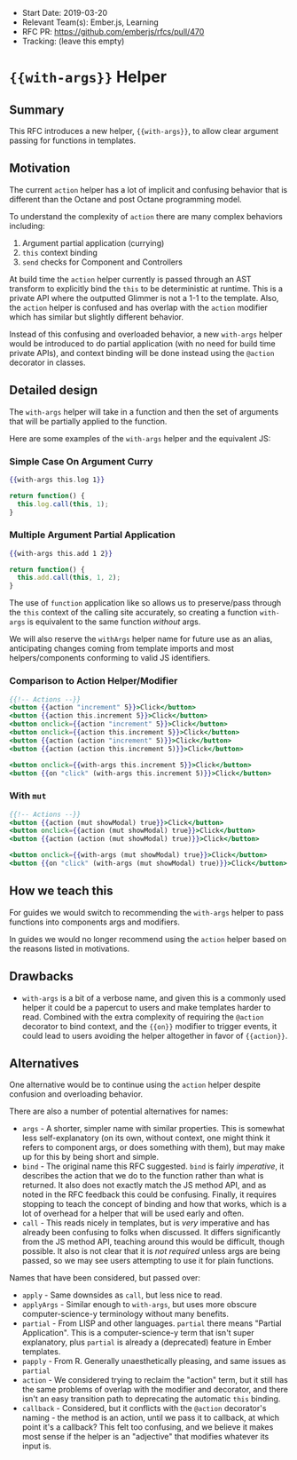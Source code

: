 - Start Date: 2019-03-20
- Relevant Team(s): Ember.js, Learning
- RFC PR: https://github.com/emberjs/rfcs/pull/470
- Tracking: (leave this empty)

# `{{with-args}}` Helper

## Summary

This RFC introduces a new helper, `{{with-args}}`, to allow clear argument passing for functions in templates.

## Motivation

The current `action` helper has a lot of implicit and confusing behavior that is different than the Octane and post Octane programming model.

To understand the complexity of `action` there are many complex behaviors including:

1. Argument partial application (currying)
2. `this` context binding
3. `send` checks for Component and Controllers

At build time the `action` helper currently is passed through an AST transform to explicitly bind the `this` to be deterministic at runtime. This is a private API where the outputted Glimmer is not a 1-1 to the template. Also, the `action` helper is confused and has overlap with the `action` modifier which has similar but slightly different behavior.

Instead of this confusing and overloaded behavior, a new `with-args` helper would be introduced to do partial application (with no need for build time private APIs), and context binding will be done instead using the `@action` decorator in classes.

## Detailed design

The `with-args` helper will take in a function and then the set of arguments that will be partially applied to the function.

Here are some examples of the `with-args` helper and the equivalent JS:

### Simple Case On Argument Curry

```hbs
{{with-args this.log 1}}
```

```js
return function() {
  this.log.call(this, 1);
}
```

### Multiple Argument Partial Application

```hbs
{{with-args this.add 1 2}}
```

```js
return function() {
  this.add.call(this, 1, 2);
}
```

The use of `function` application like so allows us to preserve/pass through the `this` context of the calling site accurately, so creating a function `with-args` is equivalent to the same function _without_ args.

We will also reserve the `withArgs` helper name for future use as an alias, anticipating changes coming from template imports and most helpers/components conforming to valid JS identifiers.

### Comparison to Action Helper/Modifier

```hbs
{{!-- Actions --}}
<button {{action "increment" 5}}>Click</button>
<button {{action this.increment 5}}>Click</button>
<button onclick={{action "increment" 5}}>Click</button>
<button onclick={{action this.increment 5}}>Click</button>
<button {{action (action "increment" 5)}}>Click</button>
<button {{action (action this.increment 5)}}>Click</button>

<button onclick={{with-args this.increment 5}}>Click</button>
<button {{on "click" (with-args this.increment 5)}}>Click</button>
```

### With `mut`

```hbs
{{!-- Actions --}}
<button {{action (mut showModal) true}}>Click</button>
<button onclick={{action (mut showModal) true}}>Click</button>
<button {{action (action (mut showModal) true)}}>Click</button>

<button onclick={{with-args (mut showModal) true}}>Click</button>
<button {{on "click" (with-args (mut showModal) true)}}>Click</button>
```

## How we teach this

For guides we would switch to recommending the `with-args` helper to pass functions into components args and modifiers.

In guides we would no longer recommend using the `action` helper based on the reasons listed in motivations.

## Drawbacks

* `with-args` is a bit of a verbose name, and given this is a commonly used helper it could be a papercut to users and make templates harder to read. Combined with the extra complexity of requiring the `@action` decorator to bind context, and the `{{on}}` modifier to trigger events, it could lead to users avoiding the helper altogether in favor of `{{action}}`.

## Alternatives

One alternative would be to continue using the `action` helper despite confusion and overloading behavior.

There are also a number of potential alternatives for names:

* `args` - A shorter, simpler name with similar properties. This is somewhat less self-explanatory (on its own, without context, one might think it refers to component args, or does something with them), but may make up for this by being short and simple.
* `bind` - The original name this RFC suggested. `bind` is fairly _imperative_, it describes the action that we do to the function rather than what is returned. It also does not exactly match the JS method API, and as noted in the RFC feedback this could be confusing. Finally, it requires stopping to teach the concept of binding and how that works, which is a lot of overhead for a helper that will be used early and often.
* `call` - This reads nicely in templates, but is _very_ imperative and has already been confusing to folks when discussed. It differs significantly from the JS method API, teaching around this would be difficult, though possible. It also is not clear that it is _not required_ unless args are being passed, so we may see users attempting to use it for plain functions.

Names that have been considered, but passed over:

* `apply` - Same downsides as `call`, but less nice to read.
* `applyArgs` - Similar enough to `with-args`, but uses more obscure computer-science-y terminology without many benefits.
* `partial` - From LISP and other languages. `partial` there means "Partial Application". This is a computer-science-y term that isn't super explanatory, plus `partial` is already a (deprecated) feature in Ember templates.
* `papply` - From R. Generally unaesthetically pleasing, and same issues as `partial`
* `action` - We considered trying to reclaim the "action" term, but it still has the same problems of overlap with the modifier and decorator, and there isn't an easy transition path to deprecating the automatic `this` binding.
* `callback` - Considered, but it conflicts with the `@action` decorator's naming - the method is an action, until we pass it to callback, at which point it's a callback? This felt too confusing, and we believe it makes most sense if the helper is an "adjective" that modifies whatever its input is.
